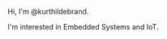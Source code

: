 Hi, I'm @kurthildebrand.

I'm interested in Embedded Systems and IoT.

<!---
kurthildebrand/kurthildebrand is a ✨ special ✨ repository because its `README.md` (this file) appears on your GitHub profile.
You can click the Preview link to take a look at your changes.
--->
